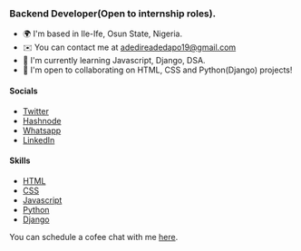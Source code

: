 ### Backend Developer(Open to internship roles).   


* 🌍  I'm based in Ile-Ife, Osun State, Nigeria.
* ✉️  You can contact me at [adedireadedapo19@gmail.com](mailto:adedireadedapo19@gmail.com)
* 🧠  I'm currently learning Javascript, Django, DSA.
* 🤝  I'm open to collaborating on HTML, CSS and Python(Django) projects!

#### Socials

- [Twitter](twitter.com/dapo_adedire)
- [Hashnode](dapoadedire.hashnode.dev)
- [Whatsapp](wa.me/2349038388723)
- [LinkedIn](https://www.linkedin.com/in/dapoadedire/)


#### Skills

- [HTML]()
- [CSS]() 
- [Javascript]()
- [Python]()
- [Django]()


You can schedule a cofee chat with me [here](https://calendly.com/dapoadedire/cofee-chat).
